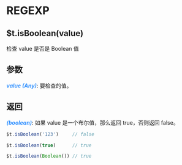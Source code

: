 # REGEXP

## $t.isBoolean(value)

检查 value 是否是 Boolean 值

## 参数

<i style="color: #3492ff;font-weight: 700;">value (Any)</i>: 要检查的值。

## 返回

<i style="color: #3492ff;font-weight: 700;">(boolean)</i>: 如果 value 是一个布尔值，那么返回 true，否则返回 false。

```javascript
$t.isBoolean('123')     // false

$t.isBoolean(true)      // true

$t.isBoolean(Boolean()) // true
```
